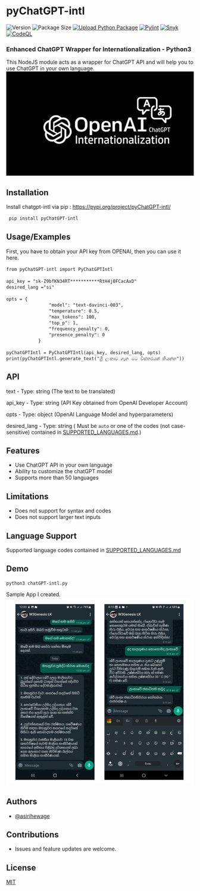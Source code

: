 # pyChatGPT-intl
![Version](https://img.shields.io/github/package-json/v/asirihewage/chatgpt-intl)
![Package Size](https://img.shields.io/github/languages/code-size/asirihewage/chatGPT-intl)
[![Upload Python Package](https://github.com/asirihewage/pyChatGPT-intl/actions/workflows/python-publish.yml/badge.svg)](https://github.com/asirihewage/pyChatGPT-intl/actions/workflows/python-publish.yml)
[![Pylint](https://github.com/asirihewage/pyChatGPT-intl/actions/workflows/pylint.yml/badge.svg)](https://github.com/asirihewage/pyChatGPT-intl/actions/workflows/pylint.yml)
[![Snyk](https://snyk-widget.herokuapp.com/badge/pip/pyChatGPT-intl/badge.svg)](https://github.com/asirihewage/pyChatGPT-intl/actions/workflows/codeql.yml)
[![CodeQL](https://github.com/asirihewage/pyChatGPT-intl/actions/workflows/codeql.yml/badge.svg)](https://github.com/asirihewage/pyChatGPT-intl/actions/workflows/codeql.yml)
### Enhanced ChatGPT Wrapper for Internationalization - Python3
This NodeJS module acts as a wrapper for ChatGPT API and will help you to use ChatGPT in your own language.
![Logo](res/logo.jpg)

## Installation

Install chatgpt-intl via pip : https://pypi.org/project/pyChatGPT-intl/

```bash
 pip install pyChatGPT-intl
```

## Usage/Examples
First, you have to obtain your API key from OPENAI, then you can use it here.
```python3
from pyChatGPT-intl import PyChatGPTIntl

api_key = "sk-Z9bfKN34RT***********RtH4j0FCacAxD"
desired_lang ="si"

opts = {
                "model": "text-davinci-003",
                "temperature": 0.5,
                "max_tokens": 100,
                "top_p": 1,
                "frequency_penalty": 0,
                "presence_penalty": 0
            }

pyChatGPTIntl = PyChatGPTIntl(api_key, desired_lang, opts)
print(pyChatGPTIntl.generate_text("ශ්‍රී ලංකාව ගැන මට විස්තරයක් කියන්න"))

```

## API
text - Type: string (The text to be translated)

api_key - Type: string (API Key obtained from OpenAI Developer Account)

opts - Type: object (OpenAI Language Model and hyperparameters)

desired_lang - Type: string ( Must be `auto` or one of the codes (not case-sensitive) contained in [SUPPORTED_LANGUAGES.md](https://github.com/asirihewage/pyChatGPT-intl/blob/main/SUPPORTED_LANGUAGES.md).)

## Features

- Use ChatGPT API in your own language
- Ability to customize the chatGPT model
- Supports more than 50 languages

## Limitations

- Does not support for syntax and codes
- Does not support larger text inputs

## Language Support
Supported language codes contained in [SUPPORTED_LANGUAGES.md](https://github.com/asirihewage/pyChatGPT-intl/blob/main/SUPPORTED_LANGUAGES.md)

## Demo
```shell
python3 chatGPT-intl.py
```
Sample App I created.
![Demo](res/demo.jpg)

## Authors

- [@asirihewage](https://github.com/asirihewage)

## Contributions

- Issues and feature updates are welcome.


## License

[MIT](https://choosealicense.com/licenses/mit/)
